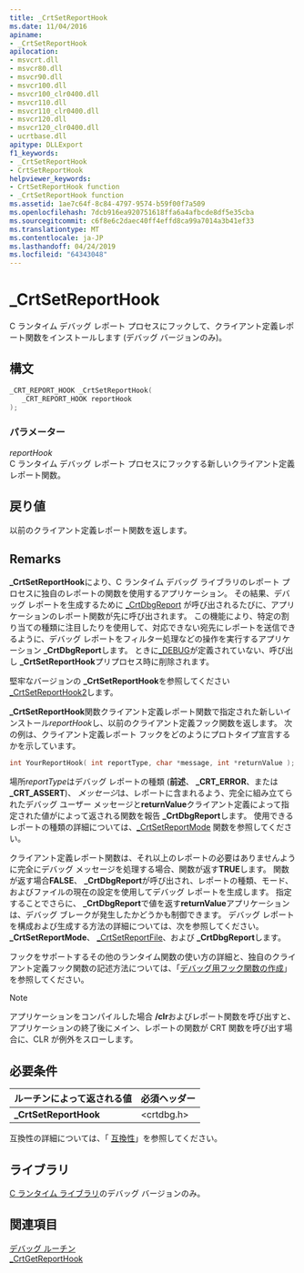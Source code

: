 ```yaml
---
title: _CrtSetReportHook
ms.date: 11/04/2016
apiname:
- _CrtSetReportHook
apilocation:
- msvcrt.dll
- msvcr80.dll
- msvcr90.dll
- msvcr100.dll
- msvcr100_clr0400.dll
- msvcr110.dll
- msvcr110_clr0400.dll
- msvcr120.dll
- msvcr120_clr0400.dll
- ucrtbase.dll
apitype: DLLExport
f1_keywords:
- _CrtSetReportHook
- CrtSetReportHook
helpviewer_keywords:
- CrtSetReportHook function
- _CrtSetReportHook function
ms.assetid: 1ae7c64f-8c84-4797-9574-b59f00f7a509
ms.openlocfilehash: 7dcb916ea920751618ffa6a4afbcde8df5e35cba
ms.sourcegitcommit: c6f8e6c2daec40ff4effd8ca99a7014a3b41ef33
ms.translationtype: MT
ms.contentlocale: ja-JP
ms.lasthandoff: 04/24/2019
ms.locfileid: "64343048"
---
```

# <a name="crtsetreporthook"></a>_CrtSetReportHook

C ランタイム デバッグ レポート プロセスにフックして、クライアント定義レポート関数をインストールします (デバッグ バージョンのみ)。

## <a name="syntax"></a>構文

```C
_CRT_REPORT_HOOK _CrtSetReportHook(
   _CRT_REPORT_HOOK reportHook
);
```

### <a name="parameters"></a>パラメーター

*reportHook*<br/>
C ランタイム デバッグ レポート プロセスにフックする新しいクライアント定義レポート関数。

## <a name="return-value"></a>戻り値

以前のクライアント定義レポート関数を返します。

## <a name="remarks"></a>Remarks

**_CrtSetReportHook**により、C ランタイム デバッグ ライブラリのレポート プロセスに独自のレポートの関数を使用するアプリケーション。 その結果、デバッグ レポートを生成するために [_CrtDbgReport](crtdbgreport-crtdbgreportw.md) が呼び出されるたびに、アプリケーションのレポート関数が先に呼び出されます。 この機能により、特定の割り当ての種類に注目したりを使用して、対応できない宛先にレポートを送信できるように、デバッグ レポートをフィルター処理などの操作を実行するアプリケーション **_CrtDbgReport**します。 ときに[_DEBUG](../../c-runtime-library/debug.md)が定義されていない、呼び出し **_CrtSetReportHook**プリプロセス時に削除されます。

堅牢なバージョンの **_CrtSetReportHook**を参照してください[_CrtSetReportHook2](crtsetreporthook2-crtsetreporthookw2.md)します。

**_CrtSetReportHook**関数クライアント定義レポート関数で指定された新しいインストール*reportHook*し、以前のクライアント定義フック関数を返します。 次の例は、クライアント定義レポート フックをどのようにプロトタイプ宣言するかを示しています。

```C
int YourReportHook( int reportType, char *message, int *returnValue );
```

場所*reportType*はデバッグ レポートの種類 (**前述**、 **_CRT_ERROR**、または **_CRT_ASSERT**)、 *メッセージ*は、レポートに含まれるよう、完全に組み立てられたデバッグ ユーザー メッセージと**returnValue**クライアント定義によって指定された値がによって返される関数を報告 **_CrtDbgReport**します。 使用できるレポートの種類の詳細については、[_CrtSetReportMode](crtsetreportmode.md) 関数を参照してください。

クライアント定義レポート関数は、それ以上のレポートの必要はありませんように完全にデバッグ メッセージを処理する場合、関数が返す**TRUE**します。 関数が返す場合**FALSE**、 **_CrtDbgReport**が呼び出され、レポートの種類、モード、およびファイルの現在の設定を使用してデバッグ レポートを生成します。 指定することでさらに、 **_CrtDbgReport**で値を返す**returnValue**アプリケーションは、デバッグ ブレークが発生したかどうかも制御できます。 デバッグ レポートを構成および生成する方法の詳細については、次を参照してください。 **_CrtSetReportMode**、 [_CrtSetReportFile](crtsetreportfile.md)、および **_CrtDbgReport**します。

フックをサポートするその他のランタイム関数の使い方の詳細と、独自のクライアント定義フック関数の記述方法については、「[デバッグ用フック関数の作成](/visualstudio/debugger/debug-hook-function-writing)」を参照してください。

> [!NOTE]
> アプリケーションをコンパイルした場合 **/clr**およびレポート関数を呼び出すと、アプリケーションの終了後にメイン、レポートの関数が CRT 関数を呼び出す場合に、CLR が例外をスローします。

## <a name="requirements"></a>必要条件

|ルーチンによって返される値|必須ヘッダー|
|-------------|---------------------|
|**_CrtSetReportHook**|\<crtdbg.h>|

互換性の詳細については、「 [互換性](../../c-runtime-library/compatibility.md)」を参照してください。

## <a name="libraries"></a>ライブラリ

[C ランタイム ライブラリ](../../c-runtime-library/crt-library-features.md)のデバッグ バージョンのみ。

## <a name="see-also"></a>関連項目

[デバッグ ルーチン](../../c-runtime-library/debug-routines.md)<br/>
[_CrtGetReportHook](crtgetreporthook.md)<br/>
